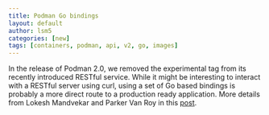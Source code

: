 ```yaml
---
title: Podman Go bindings
layout: default
author: lsm5
categories: [new]
tags: [containers, podman, api, v2, go, images]
---
```


In the release of Podman 2.0, we removed the experimental tag from its recently
introduced RESTful service. While it might be interesting to interact with a
RESTful server using curl, using a set of Go based bindings is probably a more
direct route to a production ready application. More details from Lokesh
Mandvekar and Parker Van Roy in this
[post](https://podman.io/blogs/2020/08/10/podman-go-bindings.html).
